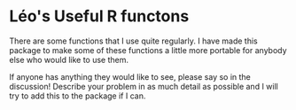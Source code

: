 # Léo's Useful R functons

There are some functions that I use quite regularly. I have made this package to make some of these functions a little more portable for anybody else who would like to use them.

If anyone has anything they would like to see, please say so in the discussion! Describe your problem in as much detail as possible and I will try to add this to the package if I can.


